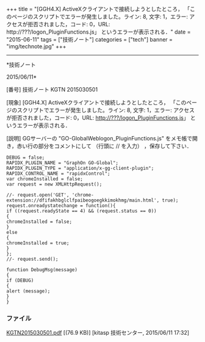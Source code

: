 ﻿+++
title = "[GGH4.X] ActiveXクライアントで接続しようとしたところ， 「このページのスクリプトでエラーが発生しました。ライン: 8, 文字: 1，エラー: アクセスが拒否されました，コード: 0，URL: http://???/logon_PluginFunctions.js」 というエラーが表示される．"
date = "2015-06-11"
tags = ["技術ノート"]
categories = ["tech"]
banner = "img/technote.jpg"
+++

-----------------------------------------------------------------------------------------------------------------------------

*技術ノート

2015/06/11*


[番号]
技術ノート KGTN 2015030501

[現象]
[GGH4.X] ActiveXクライアントで接続しようとしたところ，
「このページのスクリプトでエラーが発生しました。ライン: 8, 文字:
1，エラー: アクセスが拒否されました，コード: 0，URL:
<http://???/logon_PluginFunctions.js>」 というエラーが表示される．

[説明]
GGサーバーの "GO-GlobalWeblogon_PluginFunctions.js"
をメモ帳で開き，赤い行の部分をコメントにして （行頭に // を入力）
，保存して下さい．

    DEBUG = false;
    RAPIDX_PLUGIN_NAME = "GraphOn GO-Global";
    RAPIDX_PLUGIN_TYPE = "application/x-gg-client-plugin";
    RAPIDX_CONTROL_NAME = "rapidxControl";
    var chromeInstalled = false;
    var request = new XMLHttpRequest();

    //- request.open('GET', 'chrome-extension://dfifakhbglclfpaibeogoegkkimokhmg/main.html', true);
    request.onreadystatechange = function(){
    if ((request.readyState == 4) && (request.status == 0))
    {
    chromeInstalled = false;
    }
    else
    {
    chromeInstalled = true;
    }
    };
    //- request.send();

    function DebugMsg(message)
    {
    if (DEBUG)
    {
    alert (message);
    }
    }


### ファイル

 
 


[KGTN2015030501.pdf](http://techreport.kitasp.net/attachments/download/1869/KGTN2015030501.pdf)
 [(76.9 KB)] [kitasp 技術センター, 2015/06/11
17:32]


 


 

